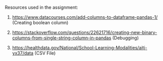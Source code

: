 Resources used in the assignment:

1. https://www.datacourses.com/add-columns-to-dataframe-pandas-1/ (Creating boolean column)

2. https://stackoverflow.com/questions/22621716/creating-new-binary-columns-from-single-string-column-in-pandas (Debugging)

3. https://healthdata.gov/National/School-Learning-Modalities/aitj-yx37/data (CSV File)